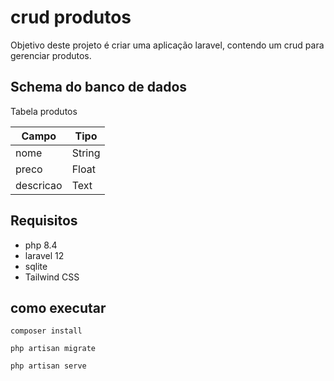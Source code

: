 # crud produtos

Objetivo deste projeto é criar uma aplicação laravel, contendo um crud para gerenciar produtos.

## Schema do banco de dados

Tabela produtos

| Campo | Tipo |
| -- | -- |
| nome  | String |
| preco | Float |
| descricao | Text |

## Requisitos

- php 8.4
- laravel 12
- sqlite 
- Tailwind CSS

## como executar

```composer install```

```php artisan migrate```

```php artisan serve```



